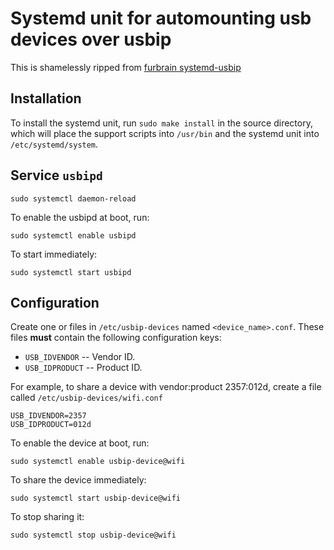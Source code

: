 # Systemd unit for automounting usb devices over usbip

This is shamelessly ripped from 
[furbrain systemd-usbip](https://github.com/furbrain/systemd-usbip)

## Installation

To install the systemd unit, run `sudo make install` in the source
directory, which will place the support scripts into `/usr/bin` and the
systemd unit into `/etc/systemd/system`.

## Service `usbipd`

```shell
sudo systemctl daemon-reload
```

To enable the usbipd at boot, run:

```shell
sudo systemctl enable usbipd
```

To start immediately:

```shell
sudo systemctl start usbipd
```

## Configuration

Create one or files in `/etc/usbip-devices` named `<device_name>.conf`.
These files **must** contain the following configuration keys:

- `USB_IDVENDOR` -- Vendor ID.
- `USB_IDPRODUCT` -- Product ID.

For example, to share a device with vendor:product 2357:012d, create a file
called `/etc/usbip-devices/wifi.conf`

```
USB_IDVENDOR=2357
USB_IDPRODUCT=012d
```

To enable the device at boot, run:

```shell
sudo systemctl enable usbip-device@wifi
```

To share the device immediately:

```shell
sudo systemctl start usbip-device@wifi
```

To stop sharing it:

```shell
sudo systemctl stop usbip-device@wifi
```
